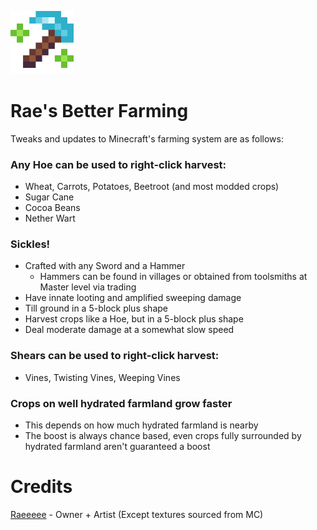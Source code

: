 <img src="icon.png" width=20% height=20%></img>
# Rae's Better Farming
Tweaks and updates to Minecraft's farming system are as follows:
### Any Hoe can be used to right-click harvest:
- Wheat, Carrots, Potatoes, Beetroot (and most modded crops)
- Sugar Cane
- Cocoa Beans
- Nether Wart
### Sickles!
- Crafted with any Sword and a Hammer
  - Hammers can be found in villages or obtained from toolsmiths at Master level via trading
- Have innate looting and amplified sweeping damage
- Till ground in a 5-block plus shape
- Harvest crops like a Hoe, but in a 5-block plus shape
- Deal moderate damage at a somewhat slow speed
### Shears can be used to right-click harvest:
- Vines, Twisting Vines, Weeping Vines
### Crops on well hydrated farmland grow faster
- This depends on how much hydrated farmland is nearby
- The boost is always chance based, even crops fully surrounded by hydrated farmland aren't guaranteed a boost
# Credits
[Raeeeee](https://github.com/Tors-0) - Owner + Artist (Except textures sourced from MC)
